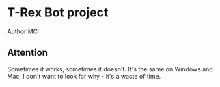 # T-Rex Bot project 

Author MC 

## Attention

Sometimes it works, sometimes it doesn't.
It's the same on Windows and Mac, I don't want to look for why - it's a waste of time.